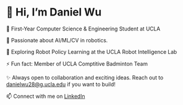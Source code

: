 # 👋 Hi, I’m Daniel Wu

🌟 First-Year Computer Science & Engineering Student at UCLA

🚀 Passionate about AI/ML/CV in robotics.

🧠 Exploring Robot Policy Learning at the UCLA Robot Intelligence Lab

⚡ Fun fact: Member of UCLA Comptitive Badminton Team

✨ Always open to collaboration and exciting ideas. Reach out to danielwu28@g.ucla.edu if you want to build!

📫 Connect with me on [LinkedIn](https://www.linkedin.com/in/danielwu06)

<!---
dwu006/dwu006 is a ✨ special ✨ repository because its `README.md` (this file) appears on your GitHub profile.
You can click the Preview link to take a look at your changes.
--->
